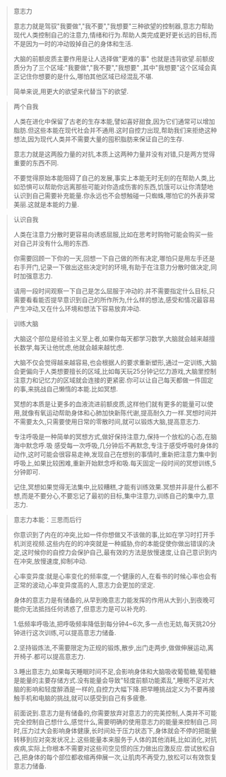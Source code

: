 > 意志力
>
> 意志力就是驾驭"我要做","我不要","我想要"三种欲望的控制器,意志力帮助现代人类控制自己的注意力,情绪和行为.帮助人类完成更好更长远的目标,而不是因为一时的冲动毁掉自己的身体和生活.
>
> 大脑的前额皮质主要作用是让人选择做"更难的事" 也就是违背欲望.前额皮质分为了三个区域:"我要做","我不要","我想要" ,其中"我想要"这个区域会真正记住你想要的是什么,哪怕其他区域已经混乱不堪.
>
> 简单来说,用更大的欲望来代替当下的欲望.

> 两个自我
>
> 人类在进化中保留了古老的生存本能,譬如喜好甜食,因为它们通常可以增加脂肪.但这些本能在现代社会并不通用.这时自控力出现,帮助我们来拒绝这种想法,因为现代人类并不需要大量的囤积脂肪来保证自己的生存.
>
> 意志力就是这两股力量的对抗,本质上这两种力量并没有对错,只是两方觉得重要的东西不同.
>
> 不要觉得原始本能阻碍了自己的发展,事实上本能无时无刻的在帮助人类,比如恐惧可以帮助你远离那些可能对你造成伤害的东西,饥饿可以让你清楚地认识到自己需要补充能量.你永远也不会想触碰一只蜘蛛,哪怕它的外表非常美丽.这就是本能的力量.

> 认识自我
>
> 人类在注意力分散时更容易向诱惑屈服,比如在思考时购物可能会购买一些对自己并没有什么用的东西.
>
> 你需要回顾一下你的一天,回想一下自己做的所有决定,哪怕只是用左手还是右手开门,记录一下做出这些决定时的环境,有助于在注意力分散时做决定,同时加强意志力.
>
> 请用一段时间观察一下自己是怎么屈服于冲动的.并不需要指定什么目标,只需要看看能否提早意识到自己的所作所为,什么样的想法,感受和情况最容易产生冲动,又在什么环境和想法下容易放弃冲动.

> 训练大脑
>
> 大脑这个部位是经验主义至上者,如果你每天都学习数学,大脑就会越来越擅长数学,每天让他忧虑,他就会越来越忧虑.
>
> 大脑不仅会觉得越来越容易,也会根据人的要求重新塑形,通过一定训练,大脑会更偏向于人类想要擅长的区域,比如每天玩25分钟记忆力游戏,大脑里控制注意力和记忆力的区域就会连接的更紧密.你可以让自己每天都做一件固定的事,来挑战自己懒惰的本能.比如冥想.
>
> 冥想的本质是让更多的血液流进前额皮质,这样他们就有更多的能量可以使用,就像有氧运动帮助身体和心肺加快新陈代谢,提高耐久力一样.冥想时间并不需要太久,只需要使用日常的零散时间,就可以锻炼大脑,提高意志力.
>
> 专注呼吸是一种简单的冥想方式,做好保持注意力,保持一个放松的心态,在脑海中默念呼.吸 感受每一次呼吸,几分钟后不再默念,专注于感受呼吸时身体的动作,这时可能会很容易走神,发现自己在想别的事情时,重新把注意力集中到呼吸上,如果比较困难,重新开始默念呼和吸.每天固定一段时间的冥想训练,5分钟即可.
>
> 记住,冥想如果觉得无法集中,比较糟糕,才能有训练效果.冥想并非是什么都不想,而是不要分心,不要忘记了最初的目标,集中注意力,训练自己的集中力,意志力.

> 意志力本能：三思而后行
>
> 你意识到了内在的冲突,比如一件你想做又不该做的事,比如在学习时打开手机浏览视频.这些内在的的冲突就是一种威胁,你的本能促使你做出错误的决定,这时候你的自控力会保护自己,最有效的方法是放慢速度,让自己意识到内在冲突,放慢速度,抑制冲动.
>
> 心率变异度:就是心率变化的频率度,一个健康的人,在看书的时候心率也会有正常的波动,心率变异度高的人,意志力会更加的坚定.
>
> 身体的意志力是有储备的,从早到晚意志力能发挥的作用从大到小,到夜晚可能你无法抵挡任何诱惑了,但意志力是可以补充的.
>
> 1.低频率呼吸法,把呼吸频率降低到每分钟4~6次,多一点也无妨,每天挑20分钟进行这次训练,可以提高意志力储备.
>
> 2.坚持锻炼法,不需要限定为正规的锻炼,散步,出门走两步,做做伸展运动,离开椅子.都可以提高意志力.
>
> 3.睡出意志力,如果每天睡眠时间不足,会影响身体和大脑吸收葡萄糖,葡萄糖是能量的主要存储方式.没有能量会导致"轻度前额功能紊乱",睡眠不足对大脑的影响和轻度醉酒是一样的,自控力大幅下降.把早睡挑战定义为不要再接触手机和电脑的挑战,就可以感受到自己有多疲惫.
>
> 前面说到.意志力是有储备的,你需要放弃对意志力的完美控制,人类并不可能完全控制自己想什么,感觉什么,需要明确的使用意志力的能量来控制自己.同时,压力过大会影响身体健康,长时间处于压力状态下,身体就会不停的把能量转移到应对突发状况上.这些能量本来服务于人体的其他消耗,比如消化,对抗疾病,实际上你根本不需要对这些司空见惯的压力做出应激反应.尝试放松自己,把身体的每个部位都收缩再伸展一次,让肌肉不再受力,放松可以有效恢复意志力储备.